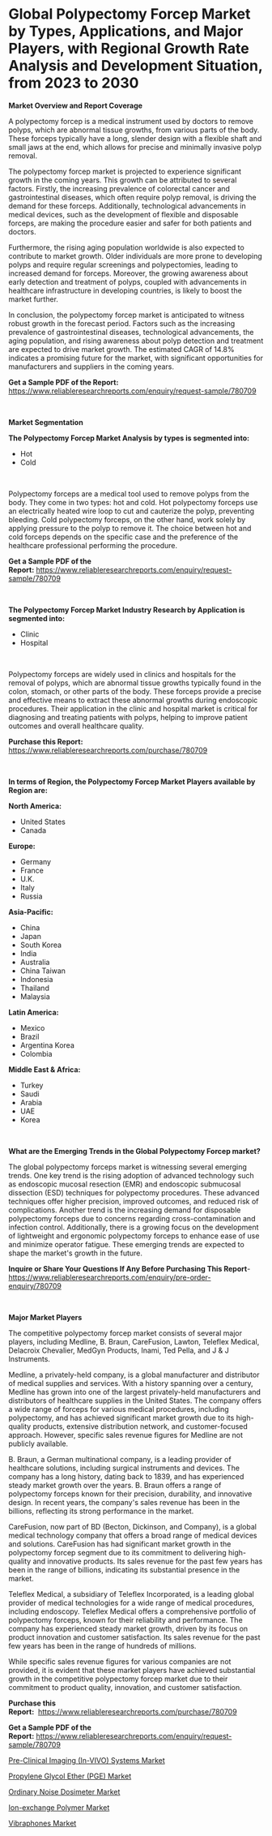 <p><h1>Global Polypectomy Forcep Market by Types, Applications, and Major Players, with Regional Growth Rate Analysis and Development Situation, from 2023 to 2030</h1></p><p><strong>Market Overview and Report Coverage</strong></p>
<p><p>A polypectomy forcep is a medical instrument used by doctors to remove polyps, which are abnormal tissue growths, from various parts of the body. These forceps typically have a long, slender design with a flexible shaft and small jaws at the end, which allows for precise and minimally invasive polyp removal.</p><p>The polypectomy forcep market is projected to experience significant growth in the coming years. This growth can be attributed to several factors. Firstly, the increasing prevalence of colorectal cancer and gastrointestinal diseases, which often require polyp removal, is driving the demand for these forceps. Additionally, technological advancements in medical devices, such as the development of flexible and disposable forceps, are making the procedure easier and safer for both patients and doctors.</p><p>Furthermore, the rising aging population worldwide is also expected to contribute to market growth. Older individuals are more prone to developing polyps and require regular screenings and polypectomies, leading to increased demand for forceps. Moreover, the growing awareness about early detection and treatment of polyps, coupled with advancements in healthcare infrastructure in developing countries, is likely to boost the market further.</p><p>In conclusion, the polypectomy forcep market is anticipated to witness robust growth in the forecast period. Factors such as the increasing prevalence of gastrointestinal diseases, technological advancements, the aging population, and rising awareness about polyp detection and treatment are expected to drive market growth. The estimated CAGR of 14.8% indicates a promising future for the market, with significant opportunities for manufacturers and suppliers in the coming years.</p></p>
<p><strong>Get a Sample PDF of the Report:</strong> <a href="https://www.reliableresearchreports.com/enquiry/request-sample/780709">https://www.reliableresearchreports.com/enquiry/request-sample/780709</a></p>
<p>&nbsp;</p>
<p><strong>Market Segmentation</strong></p>
<p><strong>The Polypectomy Forcep Market Analysis by types is segmented into:</strong></p>
<p><ul><li>Hot</li><li>Cold</li></ul></p>
<p>&nbsp;</p>
<p><p>Polypectomy forceps are a medical tool used to remove polyps from the body. They come in two types: hot and cold. Hot polypectomy forceps use an electrically heated wire loop to cut and cauterize the polyp, preventing bleeding. Cold polypectomy forceps, on the other hand, work solely by applying pressure to the polyp to remove it. The choice between hot and cold forceps depends on the specific case and the preference of the healthcare professional performing the procedure.</p></p>
<p><strong>Get a Sample PDF of the Report:</strong>&nbsp;<a href="https://www.reliableresearchreports.com/enquiry/request-sample/780709">https://www.reliableresearchreports.com/enquiry/request-sample/780709</a></p>
<p>&nbsp;</p>
<p><strong>The Polypectomy Forcep Market Industry Research by Application is segmented into:</strong></p>
<p><ul><li>Clinic</li><li>Hospital</li></ul></p>
<p>&nbsp;</p>
<p><p>Polypectomy forceps are widely used in clinics and hospitals for the removal of polyps, which are abnormal tissue growths typically found in the colon, stomach, or other parts of the body. These forceps provide a precise and effective means to extract these abnormal growths during endoscopic procedures. Their application in the clinic and hospital market is critical for diagnosing and treating patients with polyps, helping to improve patient outcomes and overall healthcare quality.</p></p>
<p><strong>Purchase this Report:</strong>&nbsp; <a href="https://www.reliableresearchreports.com/purchase/780709">https://www.reliableresearchreports.com/purchase/780709</a></p>
<p>&nbsp;</p>
<p><strong>In terms of Region, the Polypectomy Forcep Market Players available by Region are:</strong></p>
<p>
    <p> <strong> North America: </strong>
        <ul>
            <li>United States</li>
            <li>Canada</li>
        </ul>
        </p> 
    <p> <strong> Europe: </strong>
        <ul>
            <li>Germany</li>
            <li>France</li>
            <li>U.K.</li>
            <li>Italy</li>
            <li>Russia</li>
        </ul>
        </p> 
    <p> <strong> Asia-Pacific: </strong>
        <ul>
            <li>China</li>
            <li>Japan</li>
            <li>South Korea</li>
            <li>India</li>
            <li>Australia</li>
            <li>China Taiwan</li>
            <li>Indonesia</li>
            <li>Thailand</li>
            <li>Malaysia</li>
        </ul>
        </p> 
    <p> <strong> Latin America: </strong>
        <ul>
            <li>Mexico</li>
            <li>Brazil</li>
            <li>Argentina Korea</li>
            <li>Colombia</li>
        </ul>
        </p> 
    <p> <strong> Middle East & Africa: </strong>
        <ul>
            <li>Turkey</li>
            <li>Saudi</li>
            <li>Arabia</li>
            <li>UAE</li>
            <li>Korea</li>
        </ul>
    </p>
    </p>
<p>&nbsp;</p>
<p><strong>What are the Emerging Trends in the Global Polypectomy Forcep market?</strong></p>
<p><p>The global polypectomy forceps market is witnessing several emerging trends. One key trend is the rising adoption of advanced technology such as endoscopic mucosal resection (EMR) and endoscopic submucosal dissection (ESD) techniques for polypectomy procedures. These advanced techniques offer higher precision, improved outcomes, and reduced risk of complications. Another trend is the increasing demand for disposable polypectomy forceps due to concerns regarding cross-contamination and infection control. Additionally, there is a growing focus on the development of lightweight and ergonomic polypectomy forceps to enhance ease of use and minimize operator fatigue. These emerging trends are expected to shape the market's growth in the future.</p></p>
<p><strong>Inquire or Share Your Questions If Any Before Purchasing This Report</strong>- <a href="https://www.reliableresearchreports.com/enquiry/pre-order-enquiry/780709">https://www.reliableresearchreports.com/enquiry/pre-order-enquiry/780709</a></p>
<p>&nbsp;</p>
<p><strong>Major Market Players</strong></p>
<p><p>The competitive polypectomy forcep market consists of several major players, including Medline, B. Braun, CareFusion, Lawton, Teleflex Medical, Delacroix Chevalier, MedGyn Products, Inami, Ted Pella, and J & J Instruments. </p><p>Medline, a privately-held company, is a global manufacturer and distributor of medical supplies and services. With a history spanning over a century, Medline has grown into one of the largest privately-held manufacturers and distributors of healthcare supplies in the United States. The company offers a wide range of forceps for various medical procedures, including polypectomy, and has achieved significant market growth due to its high-quality products, extensive distribution network, and customer-focused approach. However, specific sales revenue figures for Medline are not publicly available.</p><p>B. Braun, a German multinational company, is a leading provider of healthcare solutions, including surgical instruments and devices. The company has a long history, dating back to 1839, and has experienced steady market growth over the years. B. Braun offers a range of polypectomy forceps known for their precision, durability, and innovative design. In recent years, the company's sales revenue has been in the billions, reflecting its strong performance in the market.</p><p>CareFusion, now part of BD (Becton, Dickinson, and Company), is a global medical technology company that offers a broad range of medical devices and solutions. CareFusion has had significant market growth in the polypectomy forcep segment due to its commitment to delivering high-quality and innovative products. Its sales revenue for the past few years has been in the range of billions, indicating its substantial presence in the market.</p><p>Teleflex Medical, a subsidiary of Teleflex Incorporated, is a leading global provider of medical technologies for a wide range of medical procedures, including endoscopy. Teleflex Medical offers a comprehensive portfolio of polypectomy forceps, known for their reliability and performance. The company has experienced steady market growth, driven by its focus on product innovation and customer satisfaction. Its sales revenue for the past few years has been in the range of hundreds of millions.</p><p>While specific sales revenue figures for various companies are not provided, it is evident that these market players have achieved substantial growth in the competitive polypectomy forcep market due to their commitment to product quality, innovation, and customer satisfaction.</p></p>
<p><strong>Purchase this Report:</strong>&nbsp;&nbsp;<a href="https://www.reliableresearchreports.com/purchase/780709">https://www.reliableresearchreports.com/purchase/780709</a></p>
<p></p>
<p><strong>Get a Sample PDF of the Report:</strong>&nbsp;<a href="https://www.reliableresearchreports.com/enquiry/request-sample/780709">https://www.reliableresearchreports.com/enquiry/request-sample/780709</a></p>
<p><p><a href="https://github.com/dzharov81/Market-Research-Report-List-1/blob/main/pre-clinical-imaging-in-vivo-systems-market.md">Pre-Clinical Imaging (In-VIVO) Systems Market</a></p><p><a href="https://www.linkedin.com/pulse/decoding-propylene-glycol-ether-pge-market-deep-dive-latest/">Propylene Glycol Ether (PGE) Market</a></p><p><a href="https://github.com/scarol104/Market-Research-Report-List-1/blob/main/ordinary-noise-dosimeter-market.md">Ordinary Noise Dosimeter Market</a></p><p><a href="https://www.linkedin.com/pulse/ion-exchange-polymer-market-challenges-opportunities-growth/">Ion-exchange Polymer Market</a></p><p><a href="https://medium.com/@erickasauer/vibraphones-market-size-reveals-the-best-marketing-channels-in-global-industry-9c92d844585a">Vibraphones Market</a></p></p>